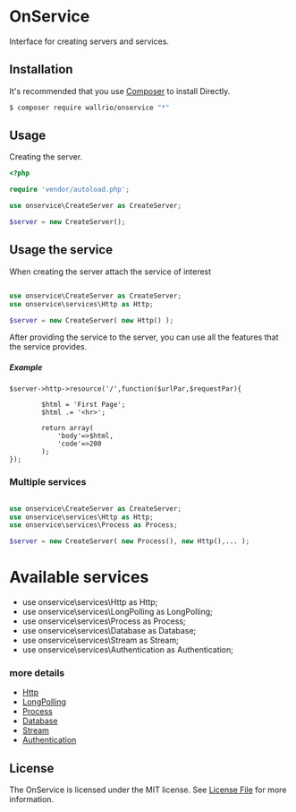 
# OnService

Interface for creating servers and services.

## Installation

It's recommended that you use [Composer](https://getcomposer.org/) to install Directly.

```bash
$ composer require wallrio/onservice "*"
```


## Usage

Creating the server.

```php
<?php

require 'vendor/autoload.php';

use onservice\CreateServer as CreateServer;

$server = new CreateServer();

```

## Usage the service

When creating the server attach the service of interest

```php

use onservice\CreateServer as CreateServer;
use onservice\services\Http as Http;

$server = new CreateServer( new Http() );

```



After providing the service to the server, you can use all the features that the service provides.

##### Example

```ph
$server->http->resource('/',function($urlPar,$requestPar){

        $html = 'First Page';
        $html .= '<hr>';

        return array(
            'body'=>$html,
            'code'=>200
        );
});

```


### Multiple services


```php

use onservice\CreateServer as CreateServer;
use onservice\services\Http as Http;
use onservice\services\Process as Process;

$server = new CreateServer( new Process(), new Http(),... );

```



# Available services

- use onservice\services\Http as Http;
- use onservice\services\LongPolling as LongPolling; 
- use onservice\services\Process as Process; 
- use onservice\services\Database as Database; 
- use onservice\services\Stream as Stream; 
- use onservice\services\Authentication as Authentication; 

### more details

- [Http](http.md)
- [LongPolling](longpolling.md)
- [Process](process.md)
- [Database](database.md)
- [Stream](stream.md)
- [Authentication](authentication.md)


## License

The OnService is licensed under the MIT license. See [License File](LICENSE) for more information.